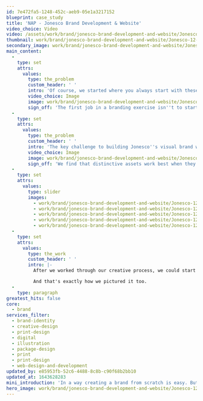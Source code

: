 ```yaml
---
id: 7e472fa5-1248-452c-aeb9-05e1a3217152
blueprint: case_study
title: 'NAP - Jonesco Brand Development & Website'
video_choice: Video
video: /assets/work/brand/jonesco-brand-development-and-website/Jonesco-12-Brand-Hero.mp4
thumbnail: work/brand/jonesco-brand-development-and-website/Jonesco-12-Brand-thumbnail.jpg
secondary_image: work/brand/jonesco-brand-development-and-website/Jonesco-12-Brand-Secondary-896x597.mp4
main_content:
  -
    type: set
    attrs:
      values:
        type: the_problem
        custom_header: ' '
        intro: 'Of course, we started where you always start with these things - by talking to customers. We worked alongside Jonseco to get a feel for where their customers felt the brand was doing well, and where it could improve. We also ran collaborative workshops to make sure we understood how the marketing, sales and product teams saw things before talking things over with senior management. Finally, we ran a competitive review to understand the strengths and weaknesses of their competition.'
        video_choice: Image
        image: work/brand/jonesco-brand-development-and-website/Jonesco-12-Brand-Large-927x522-2.jpg
        sign_off: 'The first job in a branding exercise isn''t to start doodling. It''s to find a brand position that the brand can own. So that''s what we did. Over the next few workshops, we presented our analysis along with the big opportunities for the brand. In the end, we actually managed to get their brand position down to one word. That simplicity helped get buy in and understanding for the brand across the whole business. Now all we had to do was bring it to life...'
  -
    type: set
    attrs:
      values:
        type: the_problem
        custom_header: ' '
        intro: 'The key challenge to building Jonesco''s visual brand was to give them a palette of assets to work with across different media. That process started with a factory tour, and a look in the archives. We looked at Jonesco''s products and how they make them along with historical imagery to find clues and cues that might give us a hook to build the visual brand identity on.'
        video_choice: Image
        image: work/brand/jonesco-brand-development-and-website/Jonesco-12-Brand-Large-927x522.jpg
        sign_off: 'We find that distinctive assets work best when they carry a nod to something tangible about the business. That''s why our fluid visuals are a reference to the colourful products that Jonesco make. And the uncomplicated, down to earth tone of voice is a true reflection of how their people talk.'
  -
    type: set
    attrs:
      values:
        type: slider
        images:
          - work/brand/jonesco-brand-development-and-website/Jonesco-12-Brand-Small-Image-740x416-1.jpg
          - work/brand/jonesco-brand-development-and-website/Jonesco-12-Brand-Small-Image-740x416-2.jpg
          - work/brand/jonesco-brand-development-and-website/Jonesco-12-Brand-Small-Image-740x416-3.jpg
          - work/brand/jonesco-brand-development-and-website/Jonesco-12-Brand-Small-Image-740x416-4.jpg
          - work/brand/jonesco-brand-development-and-website/Jonesco-12-Brand-Small-Image-740x416-5.jpg
  -
    type: set
    attrs:
      values:
        type: the_work
        custom_header: ' '
        intro: |-
          After we worked through our creative process, we could start piecing together the brand guides, combining the brand positioning as well as the key visuals. But our guides for Jonesco are much more than just a PDF. The guides are a toolkit of parts that they can use every day to help them make decisions on positioning, messaging, visuals and more. In other words, our brand guides help guide Jonesco in their brand decisions as they take on a highly competitive market.

          And that's exactly how we pictured it too. 
  -
    type: paragraph
greatest_hits: false
core:
  - brand
services_filter:
  - brand-identity
  - creative-design
  - print-design
  - digital
  - illustration
  - package-design
  - print
  - print-design
  - web-design-and-development
updated_by: e85953fb-52c6-4488-8c8b-c90f68b2bb10
updated_at: 1643628283
mini_introduction: 'In a way creating a brand from scratch is easy. But finding the best way for a brand to modernise a rich and successful heritage is much trickier. And that''s the  challenge our friends at Jonesco came to us with. They needed to create a brand foundation that would let them build a more distinctive offer in a world of lookalike products and competitors. But crucially they needed us to do that while maintaining their heritage in a modern way.'
hero_image: work/brand/jonesco-brand-development-and-website/Jonesco-12-Brand-thumbnail.jpg
---
```

